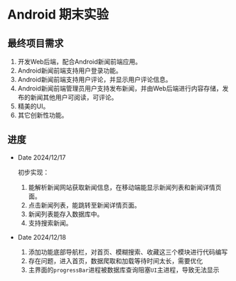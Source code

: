# Android 期末实验       
## 最终项目需求    
1. 开发Web后端，配合Android新闻前端应用。   
2. Android新闻前端支持用户登录功能。   
3. Android新闻前端支持用户评论，并显示用户评论信息。   
4. Android新闻前端管理员用户支持发布新闻，并由Web后端进行内容存储，发布的新闻其他用户可阅读，可评论。 
5. 精美的UI。   
6. 其它创新性功能。         
## 进度  
* Date 2024/12/17

  初步实现：
  1. 能解析新闻网站获取新闻信息，在移动端能显示新闻列表和新闻详情页面。 
  2. 点击新闻列表，能跳转至新闻详情页面。 
  3. 新闻列表能存入数据库中。 
  4. 支持搜索新闻。                                            
  
* Date 2024/12/18

  1. 添加功能底部导航栏，对首页、模糊搜索、收藏这三个模块进行代码编写
  2. 存在问题，进入首页，数据爬取和加载等待时间太长，需要优化
  3. 主界面的`progressBar`进程被数据库查询阻塞`UI`主进程，导致无法显示

  
